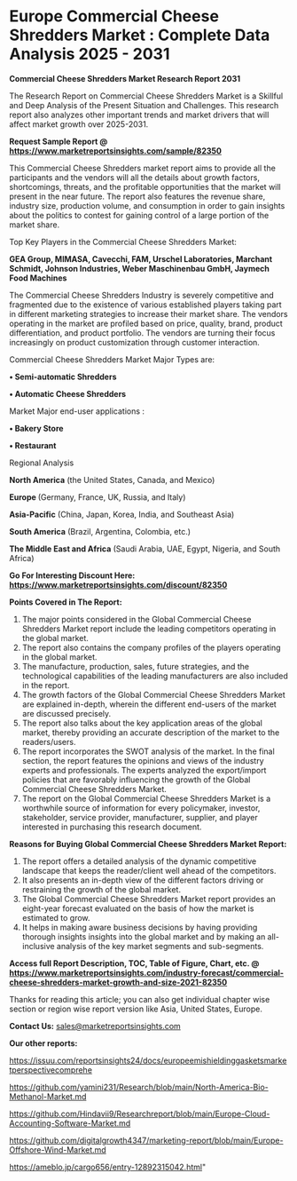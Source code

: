 # Europe Commercial Cheese Shredders Market : Complete Data Analysis 2025 - 2031

<strong>Commercial Cheese Shredders Market Research Report 2031</strong>

The Research Report on Commercial Cheese Shredders Market is a Skillful and Deep Analysis of the Present Situation and Challenges. This research report also analyzes other important trends and market drivers that will affect market growth over 2025-2031.

<strong>Request Sample Report @ <a href=https://www.marketreportsinsights.com/sample/82350>https://www.marketreportsinsights.com/sample/82350</a></strong>

This Commercial Cheese Shredders market report aims to provide all the participants and the vendors will all the details about growth factors, shortcomings, threats, and the profitable opportunities that the market will present in the near future. The report also features the revenue share, industry size, production volume, and consumption in order to gain insights about the politics to contest for gaining control of a large portion of the market share.

Top Key Players in the Commercial Cheese Shredders Market:

<strong>GEA Group, MIMASA, Cavecchi, FAM, Urschel Laboratories, Marchant Schmidt, Johnson Industries, Weber Maschinenbau GmbH, Jaymech Food Machines</strong>

The Commercial Cheese Shredders Industry is severely competitive and fragmented due to the existence of various established players taking part in different marketing strategies to increase their market share. The vendors operating in the market are profiled based on price, quality, brand, product differentiation, and product portfolio. The vendors are turning their focus increasingly on product customization through customer interaction.

Commercial Cheese Shredders Market Major Types are:

<strong>• Semi-automatic Shredders

• Automatic Cheese Shredders</strong>

Market Major end-user applications :

<strong>• Bakery Store

• Restaurant</strong>

Regional Analysis

</u><strong><b>North America</b></strong> (the United States, Canada, and Mexico)

<strong><b>Europe </b></strong>(Germany, France, UK, Russia, and Italy)

<strong><b>Asia-Pacific</b></strong> (China, Japan, Korea, India, and Southeast Asia)

<strong><b>South America</b></strong> (Brazil, Argentina, Colombia, etc.)

<strong><b>The Middle East and Africa</b></strong> (Saudi Arabia, UAE, Egypt, Nigeria, and South Africa)

<strong>Go For Interesting Discount Here: <a href=https://www.marketreportsinsights.com/discount/82350>https://www.marketreportsinsights.com/discount/82350</a></strong>

<strong>Points Covered in The Report:</strong>
<ol>
  <li>The major points considered in the Global Commercial Cheese Shredders Market report include the leading competitors operating in the global market.</li>
  <li>The report also contains the company profiles of the players operating in the global market.</li>
  <li>The manufacture, production, sales, future strategies, and the technological capabilities of the leading manufacturers are also included in the report.</li>
  <li>The growth factors of the Global Commercial Cheese Shredders Market are explained in-depth, wherein the different end-users of the market are discussed precisely.</li>
  <li>The report also talks about the key application areas of the global market, thereby providing an accurate description of the market to the readers/users.</li>
  <li>The report incorporates the SWOT analysis of the market. In the final section, the report features the opinions and views of the industry experts and professionals. The experts analyzed the export/import policies that are favorably influencing the growth of the Global Commercial Cheese Shredders Market.</li>
  <li>The report on the Global Commercial Cheese Shredders Market is a worthwhile source of information for every policymaker, investor, stakeholder, service provider, manufacturer, supplier, and player interested in purchasing this research document.</li>
</ol>
<strong>Reasons for Buying Global Commercial Cheese Shredders Market Report:</strong>

<ol>
  <li>The report offers a detailed analysis of the dynamic competitive landscape that keeps the reader/client well ahead of the competitors.</li>
  <li>It also presents an in-depth view of the different factors driving or restraining the growth of the global market.</li>
  <li>The Global Commercial Cheese Shredders Market report provides an eight-year forecast evaluated on the basis of how the market is estimated to grow.</li>
  <li>It helps in making aware business decisions by having providing thorough insights insights into the global market and by making an all-inclusive analysis of the key market segments and sub-segments.</li>
</ol>
<strong>Access full Report Description, TOC, Table of Figure, Chart, etc. @ <a href=https://www.marketreportsinsights.com/industry-forecast/commercial-cheese-shredders-market-growth-and-size-2021-82350>https://www.marketreportsinsights.com/industry-forecast/commercial-cheese-shredders-market-growth-and-size-2021-82350</a></strong>


Thanks for reading this article; you can also get individual chapter wise section or region wise report version like Asia, United States, Europe.

<strong>Contact Us:</strong>
sales@marketreportsinsights.com

<strong>Our other reports:</strong>

<a href=https://issuu.com/reportsinsights24/docs/europeemishieldinggasketsmarketperspectivecomprehe>https://issuu.com/reportsinsights24/docs/europeemishieldinggasketsmarketperspectivecomprehe</a>

<a href=https://github.com/yamini231/Research/blob/main/North-America-Bio-Methanol-Market.md>https://github.com/yamini231/Research/blob/main/North-America-Bio-Methanol-Market.md</a>

<a href=https://github.com/Hindavii9/Researchreport/blob/main/Europe-Cloud-Accounting-Software-Market.md>https://github.com/Hindavii9/Researchreport/blob/main/Europe-Cloud-Accounting-Software-Market.md</a>

<a href=https://github.com/digitalgrowth4347/marketing-report/blob/main/Europe-Offshore-Wind-Market.md>https://github.com/digitalgrowth4347/marketing-report/blob/main/Europe-Offshore-Wind-Market.md</a>

<a href=https://ameblo.jp/cargo656/entry-12892315042.html>https://ameblo.jp/cargo656/entry-12892315042.html</a>"
